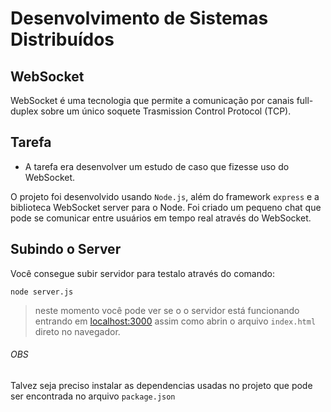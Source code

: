 # Desenvolvimento de Sistemas Distribuídos
## WebSocket
WebSocket é uma tecnologia que permite a comunicação por canais full-duplex sobre um único soquete Trasmission Control Protocol (TCP).

## Tarefa
- A tarefa era desenvolver um estudo de caso que fizesse uso do WebSocket.

O projeto foi desenvolvido usando `Node.js`, além do framework `express` e a biblioteca WebSocket server para o Node.
Foi criado um pequeno chat que pode se comunicar entre usuários em tempo real através do WebSocket.

## Subindo o Server
Você consegue subir servidor para testalo através do comando:
~~~~
node server.js
~~~~
> neste momento você pode ver se o o servidor está funcionando entrando em <localhost:3000> assim como abrin o arquivo `index.html` direto no navegador.

###### OBS
Talvez seja preciso instalar as dependencias usadas no projeto que pode ser encontrada no arquivo `package.json`
